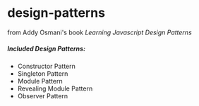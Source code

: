 design-patterns
===============

from Addy Osmani's book _Learning Javascript Design Patterns_

##### Included Design Patterns:

- Constructor Pattern
- Singleton Pattern
- Module Pattern
- Revealing Module Pattern
- Observer Pattern

